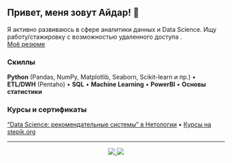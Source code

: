 ## Привет, меня зовут Айдар! :wave:
Я активно развиваюсь в сфере аналитики данных и Data Science. Ищу работу/стажировку с возможностью удаленного доступа . \
<a href="https://myresume.ru/resume/mRqOHLXLICR"/>Моё резюме</a>

### Скиллы
**Python** (Pandas, NumPy, Matplotlib, Seaborn, Scikit-learn и пр.) • **ETL/DWH** (Pentaho) • **SQL** • **Machine Learning** • **PowerBI** • **Основы статистики**

### Курсы и сертификаты
<a href="https://github.com/iaidarf/Certificates/blob/main/certificate_netology_DS.pdf">“Data Science: рекомендательные системы” в Нетологии</a> •
<a href="https://github.com/iaidarf/Certificates">Курсы на stepik.org</a>

<hr>
<div align="center"> 
  <a href="https://t.me/iaidarf"> <img src="https://img.shields.io/badge/-telegram-blue?style=for-the-badge" /> </a>
  <a href="mailto:i_a_f@mail.ru"> <img src="https://img.shields.io/badge/-email-blue?style=for-the-badge" /> </a>
 
</div>

